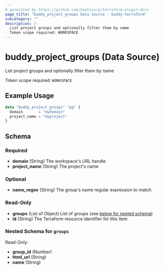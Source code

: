 ```yaml
---
# generated by https://github.com/hashicorp/terraform-plugin-docs
page_title: "buddy_project_groups Data Source - buddy-terraform"
subcategory: ""
description: |-
  List project groups and optionally filter them by name
  Token scope required: WORKSPACE
---
```


# buddy_project_groups (Data Source)

List project groups and optionally filter them by name

Token scope required: `WORKSPACE`

## Example Usage

```terraform
data "buddy_project_groups" "pg" {
  domain       = "mydomain"
  project_name = "myproject"
}
```

<!-- schema generated by tfplugindocs -->
## Schema

### Required

- **domain** (String) The workspace's URL handle
- **project_name** (String) The project's name

### Optional

- **name_regex** (String) The group's name regular expression to match

### Read-Only

- **groups** (List of Object) List of groups (see [below for nested schema](#nestedatt--groups))
- **id** (String) The Terraform resource identifier for this item

<a id="nestedatt--groups"></a>
### Nested Schema for `groups`

Read-Only:

- **group_id** (Number)
- **html_url** (String)
- **name** (String)


